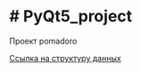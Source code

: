 <h1># PyQt5_project</h1>
<p>Проект pomadoro</p>
<a href="https://www.figma.com/file/TgP1gqwJmUkr4H7ZQWl9lb/%D0%A1%D1%85%D0%B5%D0%BC%D0%B0-SQL?node-id=0%3A1">Ссылка на структуру данных</a>